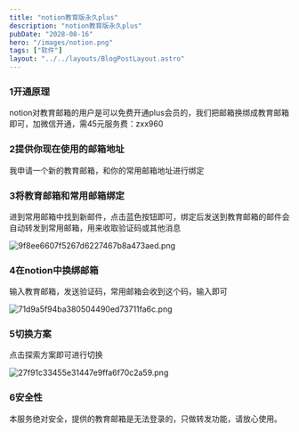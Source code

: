 ```yaml
---
title: "notion教育版永久plus"
description: "notion教育版永久plus"
pubDate: "2028-08-16"
hero: "/images/notion.png"
tags: ["软件"]
layout: "../../layouts/BlogPostLayout.astro"
---
```


### 1开通原理

notion对教育邮箱的用户是可以免费开通plus会员的，我们把邮箱换绑成教育邮箱即可，加微信开通，需45元服务费：zxx960

### 2提供你现在使用的邮箱地址

我申请一个新的教育邮箱，和你的常用邮箱地址进行绑定

### 3将教育邮箱和常用邮箱绑定

进到常用邮箱中找到新邮件，点击蓝色按钮即可，绑定后发送到教育邮箱的邮件会自动转发到常用邮箱，用来收取验证码或其他消息

![9f8ee6607f5267d6227467b8a473aed.png](/images/9f8ee6607f5267d6227467b8a473aed.png)

### 4在notion中换绑邮箱

输入教育邮箱，发送验证码，常用邮箱会收到这个码，输入即可

![71d9a5f94ba380504490ed73711fa6c.png](/images/71d9a5f94ba380504490ed73711fa6c.png)

### 5切换方案

点击探索方案即可进行切换

![27f91c33455e31447e9ffa6f70c2a59.png](/images/27f91c33455e31447e9ffa6f70c2a59.png)

### 6安全性

本服务绝对安全，提供的教育邮箱是无法登录的，只做转发功能，请放心使用。


